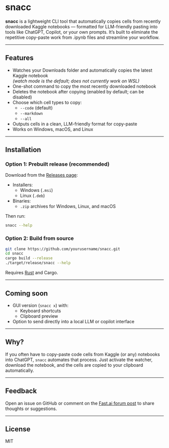 # snacc

**snacc** is a lightweight CLI tool that automatically copies cells from recently downloaded Kaggle notebooks — formatted for LLM-friendly pasting into tools like ChatGPT, Copilot, or your own prompts.
It’s built to eliminate the repetitive copy-paste work from .ipynb files and streamline your workflow.

---

## Features

- Watches your Downloads folder and automatically copies the latest Kaggle notebook  
  *(watch mode is the default; does not currently work on WSL)*
- One-shot command to copy the most recently downloaded notebook
- Deletes the notebook after copying (enabled by default; can be disabled)
- Choose which cell types to copy:
  - `--code` (default)
  - `--markdown`
  - `--all`
- Outputs cells in a clean, LLM-friendly format for copy-paste
- Works on Windows, macOS, and Linux

---

## Installation

### Option 1: Prebuilt release (recommended)

Download from the [Releases page](https://github.com/yourusername/snacc/releases):

- Installers:
  - Windows (`.msi`)
  - Linux (`.deb`)
- Binaries:
  - `.zip` archives for Windows, Linux, and macOS

Then run:

```bash
snacc --help
```

### Option 2: Build from source

```bash
git clone https://github.com/yourusername/snacc.git
cd snacc
cargo build --release
./target/release/snacc --help
```

Requires [Rust](https://www.rust-lang.org/tools/install) and Cargo.

---

## Coming soon

- GUI version (`snacc x`) with:
  - Keyboard shortcuts
  - Clipboard preview
- Option to send directly into a local LLM or copilot interface

---

## Why?

If you often have to copy-paste code cells from Kaggle (or any) notebooks into ChatGPT, `snacc` automates that process. Just activate the watcher, download the notebook, and the cells are copied to your clipboard automatically.

---

## Feedback

Open an issue on GitHub or comment on the [Fast.ai forum post](https://forums.fast.ai/t/) to share thoughts or suggestions.

---

## License

MIT
